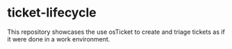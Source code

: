 # ticket-lifecycle
This repository showcases the use osTicket to create and triage tickets as if it were done in a work environment.
